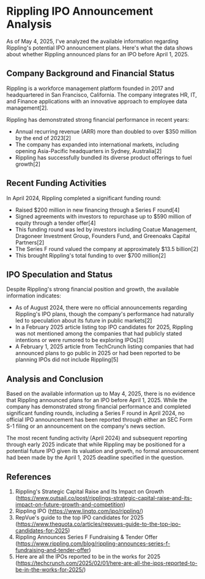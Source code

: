 # Rippling IPO Announcement Analysis

As of May 4, 2025, I've analyzed the available information regarding Rippling's potential IPO announcement plans. Here's what the data shows about whether Rippling announced plans for an IPO before April 1, 2025.

## Company Background and Financial Status

Rippling is a workforce management platform founded in 2017 and headquartered in San Francisco, California. The company integrates HR, IT, and Finance applications with an innovative approach to employee data management[2]. 

Rippling has demonstrated strong financial performance in recent years:
- Annual recurring revenue (ARR) more than doubled to over $350 million by the end of 2023[2]
- The company has expanded into international markets, including opening Asia-Pacific headquarters in Sydney, Australia[2]
- Rippling has successfully bundled its diverse product offerings to fuel growth[2]

## Recent Funding Activities

In April 2024, Rippling completed a significant funding round:
- Raised $200 million in new financing through a Series F round[4]
- Signed agreements with investors to repurchase up to $590 million of equity through a tender offer[4]
- This funding round was led by investors including Coatue Management, Dragoneer Investment Group, Founders Fund, and Greenoaks Capital Partners[2]
- The Series F round valued the company at approximately $13.5 billion[2]
- This brought Rippling's total funding to over $700 million[2]

## IPO Speculation and Status

Despite Rippling's strong financial position and growth, the available information indicates:

- As of August 2024, there were no official announcements regarding Rippling's IPO plans, though the company's performance had naturally led to speculation about its future in public markets[2]
- In a February 2025 article listing top IPO candidates for 2025, Rippling was not mentioned among the companies that had publicly stated intentions or were rumored to be exploring IPOs[3]
- A February 1, 2025 article from TechCrunch listing companies that had announced plans to go public in 2025 or had been reported to be planning IPOs did not include Rippling[5]

## Analysis and Conclusion

Based on the available information up to May 4, 2025, there is no evidence that Rippling announced plans for an IPO before April 1, 2025. While the company has demonstrated strong financial performance and completed significant funding rounds, including a Series F round in April 2024, no official IPO announcement has been reported through either an SEC Form S-1 filing or an announcement on the company's news section.

The most recent funding activity (April 2024) and subsequent reporting through early 2025 indicate that while Rippling may be positioned for a potential future IPO given its valuation and growth, no formal announcement had been made by the April 1, 2025 deadline specified in the question.

## References

1. Rippling's Strategic Capital Raise and Its Impact on Growth (https://www.outsail.co/post/ripplings-strategic-capital-raise-and-its-impact-on-future-growth-and-competition)
2. Rippling IPO (https://www.linqto.com/ipo/rippling/)
3. RepVue's guide to the top IPO candidates for 2025 (https://www.thequota.co/articles/repvues-guide-to-the-top-ipo-candidates-for-2025)
4. Rippling Announces Series F Fundraising & Tender Offer (https://www.rippling.com/blog/rippling-announces-series-f-fundraising-and-tender-offer)
5. Here are all the IPOs reported to be in the works for 2025 (https://techcrunch.com/2025/02/01/here-are-all-the-ipos-reported-to-be-in-the-works-for-2025/)